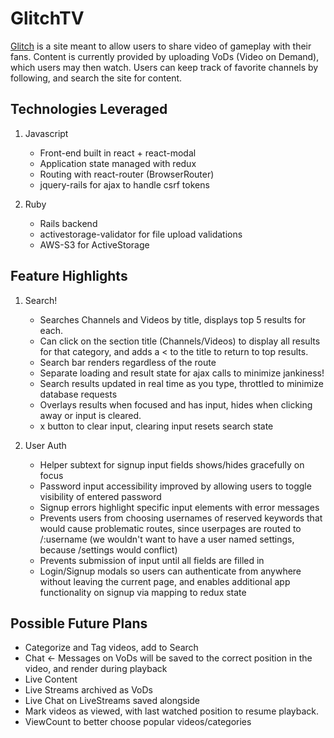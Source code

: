 # GlitchTV

[Glitch](https://glitchtv.herokuapp.com) is a site meant to allow users to share video of gameplay with their fans. Content is currently provided by uploading VoDs (Video on Demand), which users may then watch. Users can keep track of favorite channels by following, and search the site for content.

## Technologies Leveraged

1. Javascript
    - Front-end built in react + react-modal
    - Application state managed with redux
    - Routing with react-router (BrowserRouter)
    - jquery-rails for ajax to handle csrf tokens

2. Ruby
    - Rails backend
    - activestorage-validator for file upload validations
    - AWS-S3 for ActiveStorage

## Feature Highlights

1. Search!
    - Searches Channels and Videos by title, displays top 5 results for each.
    - Can click on the section title (Channels/Videos) to display all results for that category, and adds a < to the title to return to top results.
    - Search bar renders regardless of the route
    - Separate loading and result state for ajax calls to minimize jankiness!
    - Search results updated in real time as you type, throttled to minimize database requests
    - Overlays results when focused and has input, hides when clicking away or input is cleared.
    - x button to clear input, clearing input resets search state

2. User Auth
    - Helper subtext for signup input fields shows/hides gracefully on focus
    - Password input accessibility improved by allowing users to toggle visibility of entered password
    - Signup errors highlight specific input elements with error messages
    - Prevents users from choosing usernames of reserved keywords that would cause problematic routes, since userpages are routed to /:username (we wouldn't want to have a user named settings, because /settings would conflict)
    - Prevents submission of input until all fields are filled in
    - Login/Signup modals so users can authenticate from anywhere without leaving the current page, and enables additional app functionality on signup via mapping to redux state


## Possible Future Plans

- Categorize and Tag videos, add to Search
- Chat <- Messages on VoDs will be saved to the correct position in the video, and render during playback
- Live Content
- Live Streams archived as VoDs
- Live Chat on LiveStreams saved alongside
- Mark videos as viewed, with last watched position to resume playback.
- ViewCount to better choose popular videos/categories